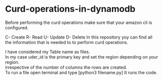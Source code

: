 # Curd-operations-in-dynamodb


Before performing the curd operations make sure that your amazon cli is configured.

C- Create
R- Read
U- Update
D- Delete
  In this repository yoy can find all the information that is needed to to perform curd operations.


I have considered my Table name as files.</br>
In my case uder_id is the primary key and set the region depending on your region.</br>
irrespective of the number of columns the rows are created.</br>
To run a file open terminal and type [python3 filename.py] It runs the code.</br>

